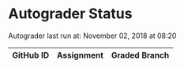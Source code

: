 # Autograder Status
Autograder last run at: November 02, 2018 at 08:20

| GitHub ID | Assignment | Graded Branch |
|-----------|------------|---------------|
